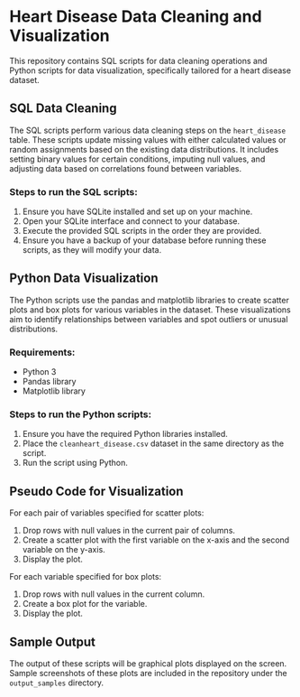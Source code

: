 # Heart Disease Data Cleaning and Visualization

This repository contains SQL scripts for data cleaning operations and Python scripts for data visualization, specifically tailored for a heart disease dataset.

## SQL Data Cleaning

The SQL scripts perform various data cleaning steps on the `heart_disease` table. These scripts update missing values with either calculated values or random assignments based on the existing data distributions. It includes setting binary values for certain conditions, imputing null values, and adjusting data based on correlations found between variables.

### Steps to run the SQL scripts:

1. Ensure you have SQLite installed and set up on your machine.
2. Open your SQLite interface and connect to your database.
3. Execute the provided SQL scripts in the order they are provided.
4. Ensure you have a backup of your database before running these scripts, as they will modify your data.

## Python Data Visualization

The Python scripts use the pandas and matplotlib libraries to create scatter plots and box plots for various variables in the dataset. These visualizations aim to identify relationships between variables and spot outliers or unusual distributions.

### Requirements:

- Python 3
- Pandas library
- Matplotlib library

### Steps to run the Python scripts:

1. Ensure you have the required Python libraries installed.
2. Place the `cleanheart_disease.csv` dataset in the same directory as the script.
3. Run the script using Python. 

## Pseudo Code for Visualization

For each pair of variables specified for scatter plots:
1. Drop rows with null values in the current pair of columns.
2. Create a scatter plot with the first variable on the x-axis and the second variable on the y-axis.
3. Display the plot.

For each variable specified for box plots:
1. Drop rows with null values in the current column.
2. Create a box plot for the variable.
3. Display the plot.

## Sample Output

The output of these scripts will be graphical plots displayed on the screen. Sample screenshots of these plots are included in the repository under the `output_samples` directory.

